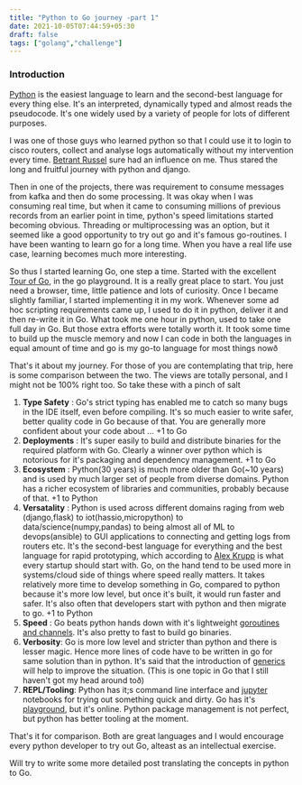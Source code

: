 ```yaml
---
title: "Python to Go journey -part 1"
date: 2021-10-05T07:44:59+05:30
draft: false
tags: ["golang","challenge"]
---
```


### Introduction

[Python](https://www.python.org/) is the easiest language to learn and the second-best language for every thing else.
It's an interpreted, dynamically typed and almost reads the pseudocode. It's one widely used by a variety of people for 
lots of different purposes. 

I was one of those guys who learned python so that I could use it to login to cisco routers, collect and analyse logs 
automatically without my intervention every time. [Betrant Russel](https://harpers.org/archive/1932/10/in-praise-of-idleness/) sure 
had an influence on me. Thus stared the long and fruitful journey with python and django.

Then in one of the projects, there was requirement to consume messages from kafka and then do some processing. 
It was okay when I was consuming real time, but when it came to consuming millions of previous records from an earlier point in time,
python's speed limitations started becoming obvious. Threading or multiprocessing was an option, but it seemed like a
good opportunity to try out go and it's famous go-routines. I have been wanting to learn go for a long time. When you have a real life use case, learning becomes much more interesting.

So thus I started learning Go, one step a time. Started with the excellent [Tour of Go](https://tour.golang.org/welcome/1), in the go 
playground. It is a really great place to start. You just need a browser, time, little patience and lots of curiosity. Once I became 
slightly familiar, I started implementing it in my work. Whenever some ad hoc scripting requirements came up, I used to do it in python, 
deliver it and then re-write it in Go. What took me one hour in python, used to take one full day in Go. But those extra efforts were 
totally worth it. It took some time to build up the muscle memory and now I can code in both the languages in equal amount of time and 
go is my go-to language for most things nowð

That's it about my journey. For those of you are contemplating that trip, here is some comparison between the two. The views are 
totally personal, and I might not be 100% right too. So take these with a pinch of salt

1. **Type Safety** : Go's strict typing has enabled me to catch so many bugs in the IDE itself, even before compiling. It's so much easier to write
safer, better quality code in Go because of that. You are generally more confident about your code about ... +1 to Go
2. **Deployments** : It's super easily to build and distribute binaries for the required platform with Go. Clearly a winner over python which is notorious for it's 
    packaging and dependency management. +1 to Go
3. **Ecosystem** : Python(30 years) is much more older than Go(~10 years) and is used by much larger set of people from diverse domains. Python has a richer 
   ecosystem of libraries and communities, probably because of that. +1 to Python
4. **Versatality** : Python is used across different domains raging from web (django,flask) to iot(hassio,micropython) to data/science(numpy,pandas) to being almost all of 
   ML to devops(ansible) to GUI applications to connecting and getting logs from routers etc. It's the second-best language for everything and the best language for rapid prototyping, which according to 
   [Alex Krupp](https://news.ycombinator.com/item?id=27605052) is what every startup should start with. Go, on the hand tend to be used more in systems/cloud side of
   things where speed really matters. It takes relatively more time to develop something in Go, compared to python because it's more low level, but once it's built, it 
   would run faster and safer. It's also often that developers start with python and then migrate to go. +1 to Python
5. **Speed** : Go beats python hands down with it's lightweight [goroutines and channels](https://golang.org/doc/effective_go#concurrency). It's also pretty to fast to build go binaries. 
6. **Verbosity**: Go is more low level and stricter than python and there is lesser magic. Hence more lines of code have to be written in go for same solution than in python.
   It's said that the introduction of [generics](https://go.dev/blog/why-generics) will help to improve the situation. (This is one topic in Go that I still haven't got my head around toð)
7. **REPL/Tooling**: Python has it;s command line interface and [jupyter](https://jupyter.org/) notebooks for trying out something quick and dirty. Go has it's [playground](https://github.com/go-playground), but 
  it's online. Python package management is not perfect, but python has better tooling at the moment.

That's it for comparison. Both are great languages and I would encourage every python developer to try out Go, alteast as an intellectual exercise.

Will try to write some more detailed post translating the concepts in python to Go. 

